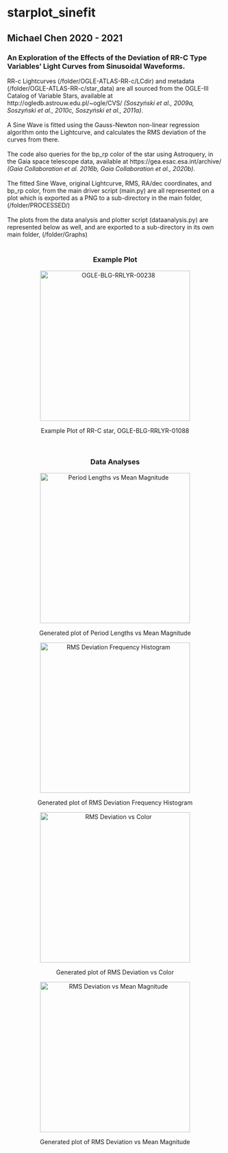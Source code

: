 # starplot_sinefit
<h2>Michael Chen 2020 - 2021
<h3>An Exploration of the Effects of the Deviation of RR-C Type Variables’ Light Curves from Sinusoidal Waveforms.</h3>
<p>RR-c Lightcurves (/folder/OGLE-ATLAS-RR-c/LCdir) and metadata (/folder/OGLE-ATLAS-RR-c/star_data) are all sourced from the OGLE-III Catalog of Variable Stars, available at http://ogledb.astrouw.edu.pl/~ogle/CVS/ <em>(Soszyński et al., 2009a, Soszyński et al., 2010c, Soszyński et al., 2011a)</em>.<br><br>A Sine Wave is fitted using the Gauss-Newton non-linear regression algorithm onto the Lightcurve, and calculates the RMS deviation of the curves from there.<br><br>The code also queries for the bp_rp color of the star using Astroquery, in the Gaia space telescope data, available at https://gea.esac.esa.int/archive/ <em>(Gaia Collaboration et al. 2016b, Gaia Collaboration et al., 2020b)</em>.<br><br>The fitted Sine Wave, original Lightcurve, RMS, RA/dec coordinates, and bp_rp color, from the main driver script (main.py) are all represented on a plot which is exported as a PNG to a sub-directory in the main folder, (/folder/PROCESSED/)<br><br>The plots from the data analysis and plotter script (dataanalysis.py) are represented below as well, and are exported to a sub-directory in its own main folder, (/folder/Graphs)<br><br></p>
<h3 align="center">Example Plot</h3>
<p align="center"><img src="https://i.imgur.com/UosouhG.png" width="350" title="OGLE-BLG-RRLYR-00238"></p>
<p align="center">Example Plot of RR-C star, OGLE-BLG-RRLYR-01088</p>
<br>
<h3 align="center">Data Analyses</h3>
<p align="center"><img src="https://i.imgur.com/7SV1o0y.png" width="350" title="Period Lengths vs Mean Magnitude"></p>
<p align="center">Generated plot of Period Lengths vs Mean Magnitude</p>

<p align="center"><img src="https://i.imgur.com/mHGjSdS.png" width="350" title="RMS Deviation Frequency Histogram"></p>
<p align="center">Generated plot of RMS Deviation Frequency Histogram</p>

<p align="center"><img src="https://i.imgur.com/X6458aU.png" width="350" title="RMS Deviation vs Color"></p>
<p align="center">Generated plot of RMS Deviation vs Color</p>

<p align="center"><img src="https://i.imgur.com/XrUagjy.png" width="350" title="RMS Deviation vs Mean Magnitude"></p>
<p align="center">Generated plot of RMS Deviation vs Mean Magnitude</p>
